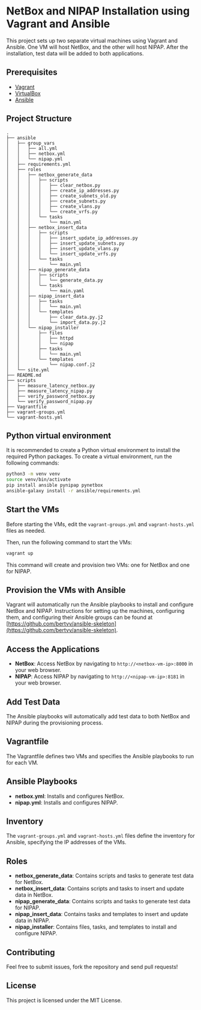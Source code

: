# NetBox and NIPAP Installation using Vagrant and Ansible

This project sets up two separate virtual machines using Vagrant and Ansible. One VM will host NetBox, and the other will host NIPAP. After the installation, test data will be added to both applications.

## Prerequisites

- [Vagrant](https://www.vagrantup.com/downloads)
- [VirtualBox](https://www.virtualbox.org/wiki/Downloads)
- [Ansible](https://docs.ansible.com/ansible/latest/installation_guide/intro_installation.html)

## Project Structure

```plaintext
.
├── ansible
│   ├── group_vars
│   │   ├── all.yml
│   │   ├── netbox.yml
│   │   └── nipap.yml
│   ├── requirements.yml
│   ├── roles
│   │   ├── netbox_generate_data
│   │   │   ├── scripts
│   │   │   │   ├── clear_netbox.py
│   │   │   │   ├── create_ip_addresses.py
│   │   │   │   ├── create_subnets_old.py
│   │   │   │   ├── create_subnets.py
│   │   │   │   ├── create_vlans.py
│   │   │   │   └── create_vrfs.py
│   │   │   └── tasks
│   │   │       └── main.yml
│   │   ├── netbox_insert_data
│   │   │   ├── scripts
│   │   │   │   ├── insert_update_ip_addresses.py
│   │   │   │   ├── insert_update_subnets.py
│   │   │   │   ├── insert_update_vlans.py
│   │   │   │   └── insert_update_vrfs.py
│   │   │   └── tasks
│   │   │       └── main.yml
│   │   ├── nipap_generate_data
│   │   │   ├── scripts
│   │   │   │   └── generate_data.py
│   │   │   └── tasks
│   │   │       └── main.yaml
│   │   ├── nipap_insert_data
│   │   │   ├── tasks
│   │   │   │   └── main.yml
│   │   │   └── templates
│   │   │       ├── clear_data.py.j2
│   │   │       └── import_data.py.j2
│   │   └── nipap_installer
│   │       ├── files
│   │       │   ├── httpd
│   │       │   └── nipap
│   │       ├── tasks
│   │       │   └── main.yml
│   │       └── templates
│   │           └── nipap.conf.j2
│   └── site.yml
├── README.md
├── scripts
│   ├── measure_latency_netbox.py
│   ├── measure_latency_nipap.py
│   ├── verify_password_netbox.py
│   └── verify_password_nipap.py
├── Vagrantfile
├── vagrant-groups.yml
└── vagrant-hosts.yml
```

## Python virtual environment

It is recommended to create a Python virtual environment to install the required Python packages. To create a virtual environment, run the following commands:

```bash
python3 -m venv venv
source venv/bin/activate
pip install ansible pynipap pynetbox
ansible-galaxy install -r ansible/requirements.yml
```

## Start the VMs

Before starting the VMs, edit the `vagrant-groups.yml` and `vagrant-hosts.yml` files as needed.

Then, run the following command to start the VMs:

```bash
vagrant up
```

This command will create and provision two VMs: one for NetBox and one for NIPAP.

## Provision the VMs with Ansible

Vagrant will automatically run the Ansible playbooks to install and configure NetBox and NIPAP. Instructions for setting up the machines, configuring them, and configuring their Ansible groups can be found at [https://github.com/bertvv/ansible-skeleton](https://github.com/bertvv/ansible-skeleton).

## Access the Applications

- **NetBox**: Access NetBox by navigating to `http://<netbox-vm-ip>:8000` in your web browser.
- **NIPAP**: Access NIPAP by navigating to `http://<nipap-vm-ip>:8181` in your web browser.

## Add Test Data

The Ansible playbooks will automatically add test data to both NetBox and NIPAP during the provisioning process.

## Vagrantfile

The Vagrantfile defines two VMs and specifies the Ansible playbooks to run for each VM.

## Ansible Playbooks

- **netbox.yml**: Installs and configures NetBox.
- **nipap.yml**: Installs and configures NIPAP.

## Inventory

The `vagrant-groups.yml` and `vagrant-hosts.yml` files define the inventory for Ansible, specifying the IP addresses of the VMs.

## Roles

- **netbox_generate_data**: Contains scripts and tasks to generate test data for NetBox.
- **netbox_insert_data**: Contains scripts and tasks to insert and update data in NetBox.
- **nipap_generate_data**: Contains scripts and tasks to generate test data for NIPAP.
- **nipap_insert_data**: Contains tasks and templates to insert and update data in NIPAP.
- **nipap_installer**: Contains files, tasks, and templates to install and configure NIPAP.

## Contributing

Feel free to submit issues, fork the repository and send pull requests!

## License

This project is licensed under the MIT License.
